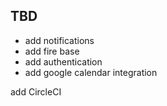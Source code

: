  ## TBD
 * add notifications
  * add fire base
  * add authentication
  * add google calendar integration
  
  add CircleCI
